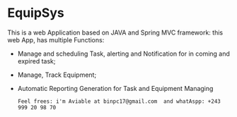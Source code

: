 # EquipSys

This is a web Application based on JAVA and Spring MVC framework: this web App,  has multiple Functions: 
* Manage and scheduling Task,  alerting and Notification for in coming and expired task; 
* Manage, Track Equipment;
* Automatic Reporting Generation for Task and Equipment Managing

      Feel frees: i'm Aviable at binpc17@gmail.com  and whatAspp: +243 999 20 98 70
